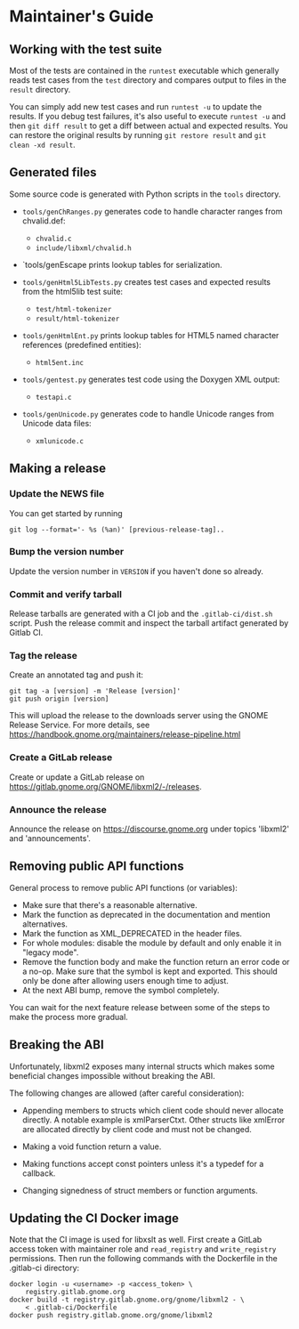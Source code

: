 # Maintainer's Guide

## Working with the test suite

Most of the tests are contained in the `runtest` executable which
generally reads test cases from the `test` directory and compares output
to files in the `result` directory.

You can simply add new test cases and run `runtest -u` to update the
results. If you debug test failures, it's also useful to execute
`runtest -u` and then `git diff result` to get a diff between actual and
expected results. You can restore the original results by running
`git restore result` and `git clean -xd result`.

## Generated files

Some source code is generated with Python scripts in the `tools`
directory.

- `tools/genChRanges.py` generates code to handle character ranges
  from chvalid.def:
  - `chvalid.c`
  - `include/libxml/chvalid.h`

- `tools/genEscape prints lookup tables for serialization.

- `tools/genHtml5LibTests.py` creates test cases and expected results
  from the html5lib test suite:
  - `test/html-tokenizer`
  - `result/html-tokenizer`

- `tools/genHtmlEnt.py` prints lookup tables for HTML5 named character
  references (predefined entities):
  - `html5ent.inc`

- `tools/gentest.py` generates test code using the Doxygen XML output:
  - `testapi.c`

- `tools/genUnicode.py` generates code to handle Unicode ranges
  from Unicode data files:
  - `xmlunicode.c`

## Making a release

### Update the NEWS file

You can get started by running

    git log --format='- %s (%an)' [previous-release-tag]..

### Bump the version number

Update the version number in `VERSION` if you haven't done so already.

### Commit and verify tarball

Release tarballs are generated with a CI job and the `.gitlab-ci/dist.sh`
script. Push the release commit and inspect the tarball artifact generated
by Gitlab CI.

### Tag the release

Create an annotated tag and push it:

    git tag -a [version] -m 'Release [version]'
    git push origin [version]

This will upload the release to the downloads server using the GNOME
Release Service. For more details, see
<https://handbook.gnome.org/maintainers/release-pipeline.html>

### Create a GitLab release

Create or update a GitLab release on
<https://gitlab.gnome.org/GNOME/libxml2/-/releases>.

### Announce the release

Announce the release on https://discourse.gnome.org under topics 'libxml2'
and 'announcements'.

## Removing public API functions

General process to remove public API functions (or variables):

- Make sure that there's a reasonable alternative.
- Mark the function as deprecated in the documentation and mention
  alternatives.
- Mark the function as XML_DEPRECATED in the header files.
- For whole modules: disable the module by default and only enable
  it in "legacy mode".
- Remove the function body and make the function return an error code
  or a no-op. Make sure that the symbol is kept and exported. This
  should only be done after allowing users enough time to adjust.
- At the next ABI bump, remove the symbol completely.

You can wait for the next feature release between some of the steps to
make the process more gradual.

## Breaking the ABI

Unfortunately, libxml2 exposes many internal structs which makes some
beneficial changes impossible without breaking the ABI.

The following changes are allowed (after careful consideration):

- Appending members to structs which client code should never allocate
  directly. A notable example is xmlParserCtxt. Other structs like
  xmlError are allocated directly by client code and must not be changed.

- Making a void function return a value.

- Making functions accept const pointers unless it's a typedef for a
  callback.

- Changing signedness of struct members or function arguments.

## Updating the CI Docker image

Note that the CI image is used for libxslt as well. First create a
GitLab access token with maintainer role and `read_registry` and
`write_registry` permissions. Then run the following commands with the
Dockerfile in the .gitlab-ci directory:

    docker login -u <username> -p <access_token> \
        registry.gitlab.gnome.org
    docker build -t registry.gitlab.gnome.org/gnome/libxml2 - \
        < .gitlab-ci/Dockerfile
    docker push registry.gitlab.gnome.org/gnome/libxml2

